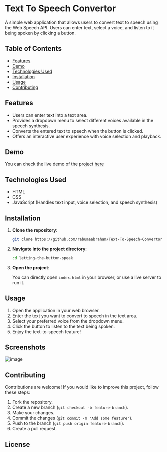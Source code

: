 # Text To Speech Convertor

A simple web application that allows users to convert text to speech using the Web Speech API. Users can enter text, select a voice, and listen to it being spoken by clicking a button.

## Table of Contents

- [Features](#features)
- [Demo](#demo)
- [Technologies Used](#technologies-used)
- [Installation](#installation)
- [Usage](#usage)
- [Contributing](#contributing)

## Features

- Users can enter text into a text area.
- Provides a dropdown menu to select different voices available in the speech synthesis.
- Converts the entered text to speech when the button is clicked.
- Offers an interactive user experience with voice selection and playback.

## Demo

You can check the live demo of the project [here](https://rabumaabraham.github.io/Text-To-Speech-Convertor/)

## Technologies Used

- HTML
- CSS
- JavaScript (Handles text input, voice selection, and speech synthesis)

## Installation

1. **Clone the repository**:

    ```bash
    git clone https://github.com/rabumaabraham/Text-To-Speech-Convertor
    ```

2. **Navigate into the project directory**:

    ```bash
    cd letting-the-button-speak
    ```

3. **Open the project**:

    You can directly open `index.html` in your browser, or use a live server to run it.

## Usage

1. Open the application in your web browser.
2. Enter the text you want to convert to speech in the text area.
3. Select your preferred voice from the dropdown menu.
4. Click the button to listen to the text being spoken.
5. Enjoy the text-to-speech feature!

## Screenshots

![image](https://github.com/user-attachments/assets/4b7ef666-7411-4e90-8842-bf208f61536b)


## Contributing

Contributions are welcome! If you would like to improve this project, follow these steps:

1. Fork the repository.
2. Create a new branch (`git checkout -b feature-branch`).
3. Make your changes.
4. Commit the changes (`git commit -m 'Add some feature'`).
5. Push to the branch (`git push origin feature-branch`).
6. Create a pull request.

## License
